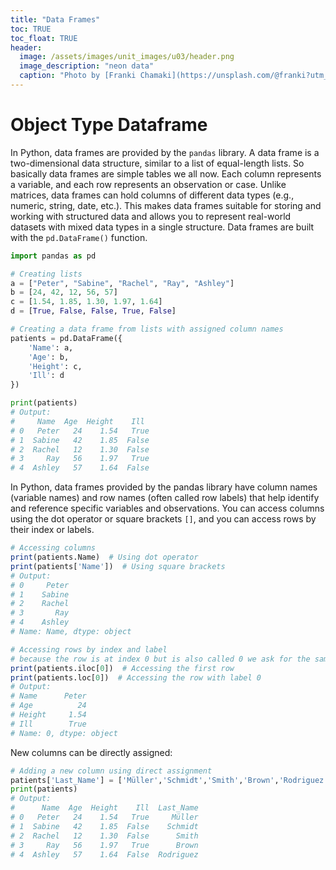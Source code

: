 ```yaml
---
title: "Data Frames"
toc: TRUE
toc_float: TRUE
header:
  image: /assets/images/unit_images/u03/header.png
  image_description: "neon data"
  caption: "Photo by [Franki Chamaki](https://unsplash.com/@franki?utm_source=unsplash&amp;utm_medium=referral&amp;utm_content=creditCopyText) [from unsplash](https://unsplash.com/s/photos/data?utm_source=unsplash&amp;utm_medium=referral&amp;utm_content=creditCopyText)"
---
```


<!--more-->

# Object Type Dataframe
In Python, data frames are provided by the `pandas` library. A data frame is a two-dimensional data structure, similar to a list of equal-length lists. So basically data frames are simple tables we all now.  Each column represents a variable, and each row represents an observation or case. Unlike matrices, data frames can hold columns of different data types (e.g., numeric, string, date, etc.). This makes data frames suitable for storing and working with structured data and allows you to represent real-world datasets with mixed data types in a single structure. Data frames are built with the `pd.DataFrame()` function.

```python
import pandas as pd

# Creating lists
a = ["Peter", "Sabine", "Rachel", "Ray", "Ashley"]
b = [24, 42, 12, 56, 57]
c = [1.54, 1.85, 1.30, 1.97, 1.64]
d = [True, False, False, True, False]

# Creating a data frame from lists with assigned column names
patients = pd.DataFrame({
    'Name': a,
    'Age': b,
    'Height': c,
    'Ill': d
})

print(patients)
# Output:
#     Name  Age  Height    Ill
# 0   Peter   24    1.54   True
# 1  Sabine   42    1.85  False
# 2  Rachel   12    1.30  False
# 3     Ray   56    1.97   True
# 4  Ashley   57    1.64  False
```
In Python, data frames provided by the pandas library have column names (variable names) and row names (often called row labels) that help identify and reference specific variables and observations. You can access columns using the dot operator or square brackets `[]`, and you can access rows by their index or labels.

```r
# Accessing columns
print(patients.Name)  # Using dot operator
print(patients['Name'])  # Using square brackets
# Output:
# 0     Peter
# 1    Sabine
# 2    Rachel
# 3       Ray
# 4    Ashley
# Name: Name, dtype: object

# Accessing rows by index and label
# because the row is at index 0 but is also called 0 we ask for the same
print(patients.iloc[0])  # Accessing the first row
print(patients.loc[0])  # Accessing the row with label 0
# Output:
# Name      Peter
# Age          24
# Height     1.54
# Ill        True
# Name: 0, dtype: object

```

New columns can be directly assigned:
```python
# Adding a new column using direct assignment
patients['Last_Name'] = ['Müller','Schmidt','Smith','Brown','Rodriguez']
print(patients)
# Output:
#      Name  Age  Height    Ill  Last_Name
# 0   Peter   24    1.54   True     Müller
# 1  Sabine   42    1.85  False    Schmidt
# 2  Rachel   12    1.30  False      Smith
# 3     Ray   56    1.97   True      Brown
# 4  Ashley   57    1.64  False  Rodriguez
```